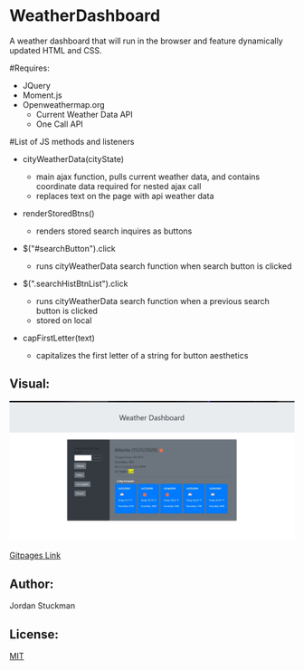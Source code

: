 # WeatherDashboard
A weather dashboard that will run in the browser and feature dynamically updated HTML and CSS.

#Requires:
* JQuery
* Moment.js
* Openweathermap.org 
    * Current Weather Data API
    * One Call API 


#List of JS methods and listeners

* cityWeatherData(cityState)
  * main ajax function, pulls current weather data, and contains coordinate data required for nested ajax call
  * replaces text on the page with api weather data

* renderStoredBtns()
  *  renders stored search inquires as buttons

* $("#searchButton").click
  * runs cityWeatherData search function when search button is clicked

* $(".searchHistBtnList").click
  * runs cityWeatherData search function when a previous search button is clicked
  * stored on local

* capFirstLetter(text)
  * capitalizes the first letter of a string for button aesthetics 


## Visual:

![Demo Image](./images/weatherDash.JPG)

[Gitpages Link](https://jordanks93.github.io/WeatherDashboard/)

## Author: 
Jordan Stuckman

## License:
[MIT](./license/license.txt)
